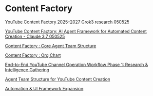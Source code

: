 # Content Factory

[YouTube Content Factory 2025–2027 Grok3 research 050525](YouTube%20Content%20Factory%202025%E2%80%932027%20Grok3%20research%200%201eab4fd21ff0807eb817d5fcb7b30705.md)

[YouTube Content Factory: AI Agent Framework for Automated Content Creation - Claude 3.7 050525](YouTube%20Content%20Factory%20AI%20Agent%20Framework%20for%20Aut%201eab4fd21ff0804fa5cbc268985bb10e.md)

[Content Factory : Core Agent Team Structure](Content%20Factory%20Core%20Agent%20Team%20Structure%201eab4fd21ff080f4aa42c45b0efabbd8.md)

[Content Factory : Org Chart](Content%20Factory%20Org%20Chart%201eab4fd21ff08045a236c23db3c2d48a.md)

[End-to-End YouTube Channel Operation Workflow
Phase 1: Research & Intelligence Gathering](End-to-End%20YouTube%20Channel%20Operation%20Workflow%20Phas%201eab4fd21ff08055a1eaf051bc511af6.md)

[Agent Team Structure for YouTube Content Creation](Agent%20Team%20Structure%20for%20YouTube%20Content%20Creation%201eab4fd21ff0807e9c79fe6059d4c05a.md)

[Automation & UI Framework Expansion](Automation%20&%20UI%20Framework%20Expansion%201eab4fd21ff0801898a2d5b4270b513e.md)
